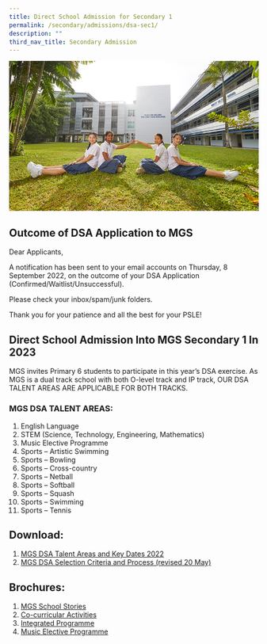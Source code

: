 ```yaml
---
title: Direct School Admission for Secondary 1
permalink: /secondary/admissions/dsa-sec1/
description: ""
third_nav_title: Secondary Admission
---
```

![](/images/Highlights/pic-dsa.jpg)
## Outcome of DSA Application to MGS

Dear Applicants,

A notification has been sent to your email accounts on Thursday, 8 September 2022, on the outcome of your DSA Application (Confirmed/Waitlist/Unsuccessful).

Please check your inbox/spam/junk folders.

Thank you for your patience and all the best for your PSLE!

## Direct School Admission Into MGS Secondary 1 In 2023

MGS invites Primary 6 students to participate in this year’s DSA exercise. As MGS is a dual track school with both O-level track and IP track, OUR DSA TALENT AREAS ARE APPLICABLE FOR BOTH TRACKS.

### MGS DSA TALENT AREAS:

1.  English Language
2.  STEM (Science, Technology, Engineering, Mathematics)
3.  Music Elective Programme
4.  Sports – Artistic Swimming
5.  Sports – Bowling
6.  Sports – Cross-country 
7.  Sports – Netball
8.  Sports – Softball
9.  Sports – Squash
10.  Sports – Swimming
11.  Sports – Tennis

  

## Download:

1. [MGS DSA Talent Areas and Key Dates 2022](https://drive.google.com/file/d/1kOwRU39VcmUbbSVGIF-5Ozz_is23e4CG/view?usp=share_link)
2. [MGS DSA Selection Criteria and Process (revised 20 May)](https://drive.google.com/file/d/1oogdwojAgtRAdUi6GWAd7w8x4X17bQ37/view?usp=share_link)


## Brochures:

1. [MGS School Stories](https://issuu.com/mgsedu/docs/mgs_school_stories_2021)
2.  [Co-curricular Activities](https://issuu.com/mgsedu/docs/brochure_cca_12_may_21_)  
3.  [Integrated Programme](https://issuu.com/mgsedu/docs/brochure_-_ip)  
4.  [Music Elective Programme](https://issuu.com/mgsedu/docs/brochure_-_mep_24_mar_21_)